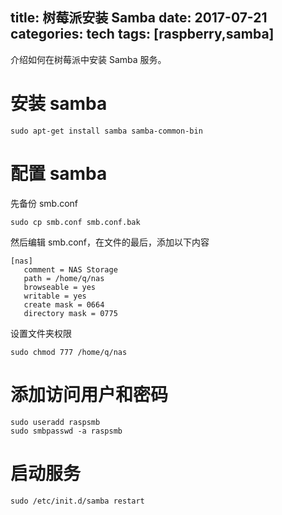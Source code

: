 title: 树莓派安装 Samba
date: 2017-07-21
categories: tech
tags: [raspberry,samba]
---

介绍如何在树莓派中安装 Samba 服务。
<!--more-->

# 安装 samba

```
sudo apt-get install samba samba-common-bin
```

# 配置 samba

先备份 smb.conf

```
sudo cp smb.conf smb.conf.bak
```

然后编辑 smb.conf，在文件的最后，添加以下内容

```
[nas]
   comment = NAS Storage
   path = /home/q/nas
   browseable = yes
   writable = yes
   create mask = 0664
   directory mask = 0775
```

设置文件夹权限

```
sudo chmod 777 /home/q/nas
```

# 添加访问用户和密码

```
sudo useradd raspsmb
sudo smbpasswd -a raspsmb
```

# 启动服务

```
sudo /etc/init.d/samba restart
```
